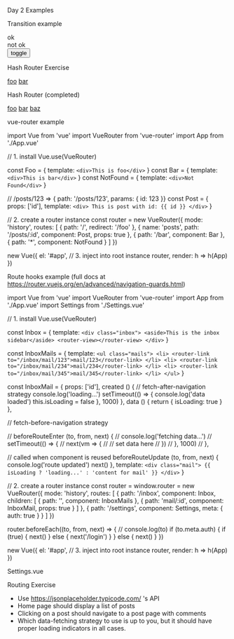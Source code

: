 Day 2 Examples

Transition example

<!-- <link rel="stylesheet"
  href="https://cdnjs.cloudflare.com/ajax/libs/animate.css/3.5.2/animate.min.css"> -->
<script src="../dist/vue.js"></script>
<style>
.fade-leave, .fade-enter-to {
  opacity: 1;
}
.fade-leave-to, .fade-enter {
  opacity: 0;
}
.fade-leave-active, .fade-enter-active {
  transition: opacity 0.5s ease;
}
</style>

<div id="el">
  <transition name="fade" mode="out-in">
    <!-- <component :is="currentView"></component> -->
    <div v-if="ok" key="ok">ok</div>
    <div v-else key="not ok">not ok</div>
  </transition>
  <button @click="ok = !ok">toggle</button>
</div>

<script>
var vm = new Vue({
  el: '#el',
  data: {
    ok: true
  }
})

// higher-order transition component
Vue.component('my-transition', {
  template: `
    <transition @enter="onEnter">
      <slot/>
    </transition>
  `,
  methods: {
    onEnter (el, done) {
      // custom animation logic
    }
  }
})
</script>


Hash Router Exercise

<script src="https://unpkg.com/vue"></script>
<script>
// goal:
// - display foo when url is at #foo
// - display bar when url is at #bar
// - display 404 when url is neither #foo nor #bar

// to access the current hash:
//   window.location.hash
// to listen for hash changes:
//   window.addEventListener('hashchange', () => {
//     read hash and update app
//   })
</script>

<div id="app">
  <!-- render main view here -->
  <a href="#foo">foo</a>
  <a href="#bar">bar</a>
</div>

<script>
window.addEventListener('hashchange', () => {
  // Implement this!
})

const app = new Vue({
  el: '#app',
  // Implement this!
})
</script>

Hash Router (completed)

<div id="app">
  <!-- render main view here -->
  <component :is="currentView"></component>
  <a href="#foo">foo</a>
  <a href="#bar">bar</a>
  <a href="#baz">baz</a>
</div>

<script>
const Foo = {
  template: `<div>This is foo</div>`
}

const Bar = {
  template: `<div>This is bar</div>`
}

const NotFound = {
  template: `<div>This page does not exist</div>`
}

const routingTable = {
  foo: Foo,
  bar: Bar
}

function getCurrentView () {
  const hash = window.location.hash.slice(1)
  return routingTable[hash] || NotFound
}

window.addEventListener('hashchange', () => {
  // Implement this!
  app.currentView = getCurrentView()
})

const app = new Vue({
  el: '#app',
  data: {
    currentView: getCurrentView()
  }
})
</script>

vue-router example

import Vue from 'vue'
import VueRouter from 'vue-router'
import App from './App.vue'

// 1. install
Vue.use(VueRouter)

const Foo = { template: `<div>This is foo</div>` }
const Bar = { template: `<div>This is bar</div>` }
const NotFound = { template: `<div>Not Found</div>` }

// /posts/123 => { path: '/posts/123', params: { id: 123 }}
const Post = {
  props: ['id'],
  template: `
    <div>
      This is post with id: {{ id }}
    </div>
  `
}

// 2. create a router instance
const router = new VueRouter({
  mode: 'history',
  routes: [
    { path: '/', redirect: '/foo' },
    {
      name: 'posts',
      path: '/posts/:id',
      component: Post,
      props: true
    },
    { path: '/bar', component: Bar },
    { path: '*', component: NotFound }
  ]
})

new Vue({
  el: '#app',
  // 3. inject into root instance
  router,
  render: h => h(App)
})

Route hooks example
(full docs at https://router.vuejs.org/en/advanced/navigation-guards.html)

import Vue from 'vue'
import VueRouter from 'vue-router'
import App from './App.vue'
import Settings from './Settings.vue'

// 1. install
Vue.use(VueRouter)

const Inbox = {
  template: `
    <div class="inbox">
      <aside>This is the inbox sidebar</aside>
      <router-view></router-view>
    </div>
  `
}

const InboxMails = {
  template: `
    <ul class="mails">
      <li>
        <router-link to="/inbox/mail/123">mail/123</router-link>
      </li>
      <li>
        <router-link to="/inbox/mail/234">mail/234</router-link>
      </li>
      <li>
        <router-link to="/inbox/mail/345">mail/345</router-link>
      </li>
    </ul>
  `
}

const InboxMail = {
  props: ['id'],
  created () {
    // fetch-after-navigation strategy
    console.log('loading...')
    setTimeout(() => {
      console.log('data loaded')
      this.isLoading = false
    }, 1000)
  },
  data () {
    return {
      isLoading: true
    }
  },

  // fetch-before-navigation strategy

  // beforeRouteEnter (to, from, next) {
  //   console.log('fetching data...')
  //   setTimeout(() => {
  //     next(vm => {
  //       // set data here
  //     })
  //   }, 1000)
  // },

  // called when component is reused
  beforeRouteUpdate (to, from, next) {
    console.log('route updated')
    next()
  },
  template: `
    <div class="mail">
      {{ isLoading ? 'loading...' : 'content for mail' }}
    </div>
  `
}

// 2. create a router instance
const router = window.router = new VueRouter({
  mode: 'history',
  routes: [
    {
      path: '/inbox',
      component: Inbox,
      children: [
        { path: '', component: InboxMails },
        { path: 'mail/:id', component: InboxMail, props: true }
      ]
    },
    {
      path: '/settings',
      component: Settings,
      meta: {
        auth: true
      }
    }
  ]
})

router.beforeEach((to, from, next) => {
  // console.log(to)
  if (to.meta.auth) {
    if (true) {
      next()
    } else {
      next('/login')
    }
  } else {
    next()
  }
})

new Vue({
  el: '#app',
  // 3. inject into root instance
  router,
  render: h => h(App)
})

Settings.vue

<template>
  <div>
    <h1>Settings!</h1>
    <p>{{ isSaved ? 'saved' : 'not saved' }}</p>
    <button @click="isSaved = true">save</button>
  </div>
</template>

<script>
export default {
  data () {
    return {
      isSaved: false
    }
  },
  beforeRouteLeave (to, from, next) {
    if (this.isSaved || confirm('Are you sure?')) {
      next()
    } else {
      next(false)
    }
  }
}
</script>

Routing Exercise

* Use https://jsonplaceholder.typicode.com/ 's API
* Home page should display a list of posts
* Clicking on a post should navigate to a post page with comments
* Which data-fetching strategy to use is up to you, but it should have proper loading indicators in all cases.

